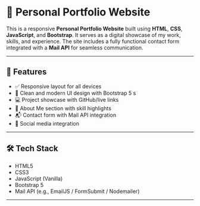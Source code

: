 # 💼 Personal Portfolio Website

This is a responsive **Personal Portfolio Website** built using **HTML**, **CSS**, **JavaScript**, and **Bootstrap**. It serves as a digital showcase of my work, skills, and experience. The site includes a fully functional contact form integrated with a **Mail API** for seamless communication.

--- --
 
## 🚀 Features  

- ✅ Responsive layout for all devices
- 🎨 Clean and modern UI design with Bootstrap 5   s
- 💻 Project showcase with GitHub/live links
- 👤 About Me section with skill highlights
- 📬 Contact form with Mail API integration
- 🔗 Social media integration

---

## 🛠️ Tech Stack

- HTML5 
- CSS3
- JavaScript (Vanilla)
- Bootstrap 5
- Mail API (e.g., EmailJS / FormSubmit / Nodemailer)

---



